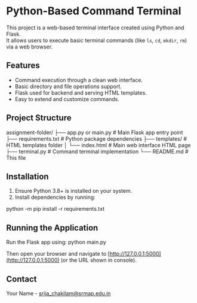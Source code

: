 
# Python-Based Command Terminal
This project is a web-based terminal interface created using Python and Flask.  
It allows users to execute basic terminal commands (like `ls`, `cd`, `mkdir`, `rm`) via a web browser.

## Features

- Command execution through a clean web interface.
- Basic directory and file operations support.
- Flask used for backend and serving HTML templates.
- Easy to extend and customize commands.

## Project Structure
assignment-folder/
├── app.py or main.py # Main Flask app entry point
├── requirements.txt # Python package dependencies
├── templates/ # HTML templates folder
│ └── index.html # Main web interface HTML page
├── terminal.py # Command terminal implementation
└── README.md # This file

## Installation

1. Ensure Python 3.8+ is installed on your system.
2. Install dependencies by running:

python -m pip install -r requirements.txt

## Running the Application

Run the Flask app using:
python main.py

Then open your browser and navigate to [http://127.0.0.1:5000](http://127.0.0.1:5000) (or the URL shown in console).



## Contact

Your Name - srija_chakilam@srmap.edu.in



